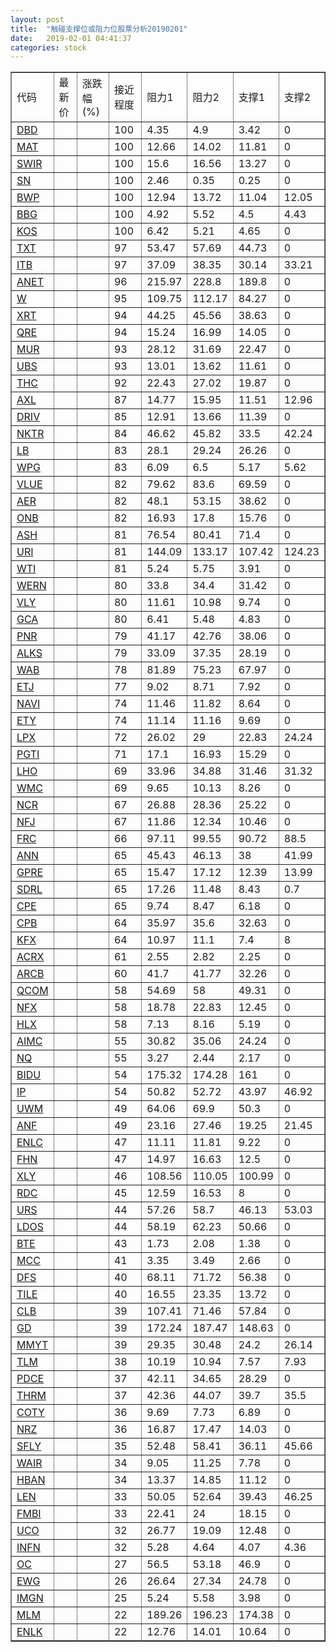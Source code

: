 ```yaml
---
layout: post
title:  "触碰支撑位或阻力位股票分析20190201"
date:   2019-02-01 04:41:37
categories: stock
---
```

<script type="text/javascript">
var stockList = []
stockList.push('gb_dbd');
stockList.push('gb_mat');
stockList.push('gb_swir');
stockList.push('gb_sn');
stockList.push('gb_bwp');
stockList.push('gb_bbg');
stockList.push('gb_kos');
stockList.push('gb_txt');
stockList.push('gb_itb');
stockList.push('gb_anet');
stockList.push('gb_w');
stockList.push('gb_xrt');
stockList.push('gb_qre');
stockList.push('gb_mur');
stockList.push('gb_ubs');
stockList.push('gb_thc');
stockList.push('gb_axl');
stockList.push('gb_driv');
stockList.push('gb_nktr');
stockList.push('gb_lb');
stockList.push('gb_wpg');
stockList.push('gb_vlue');
stockList.push('gb_aer');
stockList.push('gb_onb');
stockList.push('gb_ash');
stockList.push('gb_uri');
stockList.push('gb_wti');
stockList.push('gb_wern');
stockList.push('gb_vly');
stockList.push('gb_gca');
stockList.push('gb_pnr');
stockList.push('gb_alks');
stockList.push('gb_wab');
stockList.push('gb_etj');
stockList.push('gb_navi');
stockList.push('gb_ety');
stockList.push('gb_lpx');
stockList.push('gb_pgti');
stockList.push('gb_lho');
stockList.push('gb_wmc');
stockList.push('gb_ncr');
stockList.push('gb_nfj');
stockList.push('gb_frc');
stockList.push('gb_ann');
stockList.push('gb_gpre');
stockList.push('gb_sdrl');
stockList.push('gb_cpe');
stockList.push('gb_cpb');
stockList.push('gb_kfx');
stockList.push('gb_acrx');
stockList.push('gb_arcb');
stockList.push('gb_qcom');
stockList.push('gb_nfx');
stockList.push('gb_hlx');
stockList.push('gb_aimc');
stockList.push('gb_nq');
stockList.push('gb_bidu');
stockList.push('gb_ip');
stockList.push('gb_uwm');
stockList.push('gb_anf');
stockList.push('gb_enlc');
stockList.push('gb_fhn');
stockList.push('gb_xly');
stockList.push('gb_rdc');
stockList.push('gb_urs');
stockList.push('gb_ldos');
stockList.push('gb_bte');
stockList.push('gb_mcc');
stockList.push('gb_dfs');
stockList.push('gb_tile');
stockList.push('gb_clb');
stockList.push('gb_gd');
stockList.push('gb_mmyt');
stockList.push('gb_tlm');
stockList.push('gb_pdce');
stockList.push('gb_thrm');
stockList.push('gb_coty');
stockList.push('gb_nrz');
stockList.push('gb_sfly');
stockList.push('gb_wair');
stockList.push('gb_hban');
stockList.push('gb_len');
stockList.push('gb_fmbi');
stockList.push('gb_uco');
stockList.push('gb_infn');
stockList.push('gb_oc');
stockList.push('gb_ewg');
stockList.push('gb_imgn');
stockList.push('gb_mlm');
stockList.push('gb_enlk');
</script>
<table border="1">
 <tr>
 <td>代码</td>
 <td>最新价</td>
 <td>涨跌幅(%)</td>
 <td>接近程度</td>
 <td>阻力1</td>
 <td>阻力2</td>
 <td>支撑1</td>
 <td>支撑2</td>
</tr>
  <tr id="dbd" class="red">
  <td><a href="http://stock.finance.sina.com.cn/usstock/quotes/DBD.html" target="_blank">DBD</a></td><td></td><td></td><td>100</td><td>4.35</td><td>4.9</td><td>3.42</td><td>0</td></tr>
  <tr id="mat" class="green">
  <td><a href="http://stock.finance.sina.com.cn/usstock/quotes/MAT.html" target="_blank">MAT</a></td><td></td><td></td><td>100</td><td>12.66</td><td>14.02</td><td>11.81</td><td>0</td></tr>
  <tr id="swir" class="red">
  <td><a href="http://stock.finance.sina.com.cn/usstock/quotes/SWIR.html" target="_blank">SWIR</a></td><td></td><td></td><td>100</td><td>15.6</td><td>16.56</td><td>13.27</td><td>0</td></tr>
  <tr id="sn" class="green">
  <td><a href="http://stock.finance.sina.com.cn/usstock/quotes/SN.html" target="_blank">SN</a></td><td></td><td></td><td>100</td><td>2.46</td><td>0.35</td><td>0.25</td><td>0</td></tr>
  <tr id="bwp" class="green">
  <td><a href="http://stock.finance.sina.com.cn/usstock/quotes/BWP.html" target="_blank">BWP</a></td><td></td><td></td><td>100</td><td>12.94</td><td>13.72</td><td>11.04</td><td>12.05</td></tr>
  <tr id="bbg" class="red">
  <td><a href="http://stock.finance.sina.com.cn/usstock/quotes/BBG.html" target="_blank">BBG</a></td><td></td><td></td><td>100</td><td>4.92</td><td>5.52</td><td>4.5</td><td>4.43</td></tr>
  <tr id="kos" class="red">
  <td><a href="http://stock.finance.sina.com.cn/usstock/quotes/KOS.html" target="_blank">KOS</a></td><td></td><td></td><td>100</td><td>6.42</td><td>5.21</td><td>4.65</td><td>0</td></tr>
  <tr id="txt" class="red">
  <td><a href="http://stock.finance.sina.com.cn/usstock/quotes/TXT.html" target="_blank">TXT</a></td><td></td><td></td><td>97</td><td>53.47</td><td>57.69</td><td>44.73</td><td>0</td></tr>
  <tr id="itb" class="green">
  <td><a href="http://stock.finance.sina.com.cn/usstock/quotes/ITB.html" target="_blank">ITB</a></td><td></td><td></td><td>97</td><td>37.09</td><td>38.35</td><td>30.14</td><td>33.21</td></tr>
  <tr id="anet" class="red">
  <td><a href="http://stock.finance.sina.com.cn/usstock/quotes/ANET.html" target="_blank">ANET</a></td><td></td><td></td><td>96</td><td>215.97</td><td>228.8</td><td>189.8</td><td>0</td></tr>
  <tr id="w" class="red">
  <td><a href="http://stock.finance.sina.com.cn/usstock/quotes/W.html" target="_blank">W</a></td><td></td><td></td><td>95</td><td>109.75</td><td>112.17</td><td>84.27</td><td>0</td></tr>
  <tr id="xrt" class="red">
  <td><a href="http://stock.finance.sina.com.cn/usstock/quotes/XRT.html" target="_blank">XRT</a></td><td></td><td></td><td>94</td><td>44.25</td><td>45.56</td><td>38.63</td><td>0</td></tr>
  <tr id="qre" class="red">
  <td><a href="http://stock.finance.sina.com.cn/usstock/quotes/QRE.html" target="_blank">QRE</a></td><td></td><td></td><td>94</td><td>15.24</td><td>16.99</td><td>14.05</td><td>0</td></tr>
  <tr id="mur" class="red">
  <td><a href="http://stock.finance.sina.com.cn/usstock/quotes/MUR.html" target="_blank">MUR</a></td><td></td><td></td><td>93</td><td>28.12</td><td>31.69</td><td>22.47</td><td>0</td></tr>
  <tr id="ubs" class="red">
  <td><a href="http://stock.finance.sina.com.cn/usstock/quotes/UBS.html" target="_blank">UBS</a></td><td></td><td></td><td>93</td><td>13.01</td><td>13.62</td><td>11.61</td><td>0</td></tr>
  <tr id="thc" class="red">
  <td><a href="http://stock.finance.sina.com.cn/usstock/quotes/THC.html" target="_blank">THC</a></td><td></td><td></td><td>92</td><td>22.43</td><td>27.02</td><td>19.87</td><td>0</td></tr>
  <tr id="axl" class="green">
  <td><a href="http://stock.finance.sina.com.cn/usstock/quotes/AXL.html" target="_blank">AXL</a></td><td></td><td></td><td>87</td><td>14.77</td><td>15.95</td><td>11.51</td><td>12.96</td></tr>
  <tr id="driv" class="red">
  <td><a href="http://stock.finance.sina.com.cn/usstock/quotes/DRIV.html" target="_blank">DRIV</a></td><td></td><td></td><td>85</td><td>12.91</td><td>13.66</td><td>11.39</td><td>0</td></tr>
  <tr id="nktr" class="green">
  <td><a href="http://stock.finance.sina.com.cn/usstock/quotes/NKTR.html" target="_blank">NKTR</a></td><td></td><td></td><td>84</td><td>46.62</td><td>45.82</td><td>33.5</td><td>42.24</td></tr>
  <tr id="lb" class="red">
  <td><a href="http://stock.finance.sina.com.cn/usstock/quotes/LB.html" target="_blank">LB</a></td><td></td><td></td><td>83</td><td>28.1</td><td>29.24</td><td>26.26</td><td>0</td></tr>
  <tr id="wpg" class="green">
  <td><a href="http://stock.finance.sina.com.cn/usstock/quotes/WPG.html" target="_blank">WPG</a></td><td></td><td></td><td>83</td><td>6.09</td><td>6.5</td><td>5.17</td><td>5.62</td></tr>
  <tr id="vlue" class="green">
  <td><a href="http://stock.finance.sina.com.cn/usstock/quotes/VLUE.html" target="_blank">VLUE</a></td><td></td><td></td><td>82</td><td>79.62</td><td>83.6</td><td>69.59</td><td>0</td></tr>
  <tr id="aer" class="red">
  <td><a href="http://stock.finance.sina.com.cn/usstock/quotes/AER.html" target="_blank">AER</a></td><td></td><td></td><td>82</td><td>48.1</td><td>53.15</td><td>38.62</td><td>0</td></tr>
  <tr id="onb" class="green">
  <td><a href="http://stock.finance.sina.com.cn/usstock/quotes/ONB.html" target="_blank">ONB</a></td><td></td><td></td><td>82</td><td>16.93</td><td>17.8</td><td>15.76</td><td>0</td></tr>
  <tr id="ash" class="red">
  <td><a href="http://stock.finance.sina.com.cn/usstock/quotes/ASH.html" target="_blank">ASH</a></td><td></td><td></td><td>81</td><td>76.54</td><td>80.41</td><td>71.4</td><td>0</td></tr>
  <tr id="uri" class="green">
  <td><a href="http://stock.finance.sina.com.cn/usstock/quotes/URI.html" target="_blank">URI</a></td><td></td><td></td><td>81</td><td>144.09</td><td>133.17</td><td>107.42</td><td>124.23</td></tr>
  <tr id="wti" class="red">
  <td><a href="http://stock.finance.sina.com.cn/usstock/quotes/WTI.html" target="_blank">WTI</a></td><td></td><td></td><td>81</td><td>5.24</td><td>5.75</td><td>3.91</td><td>0</td></tr>
  <tr id="wern" class="red">
  <td><a href="http://stock.finance.sina.com.cn/usstock/quotes/WERN.html" target="_blank">WERN</a></td><td></td><td></td><td>80</td><td>33.8</td><td>34.4</td><td>31.42</td><td>0</td></tr>
  <tr id="vly" class="green">
  <td><a href="http://stock.finance.sina.com.cn/usstock/quotes/VLY.html" target="_blank">VLY</a></td><td></td><td></td><td>80</td><td>11.61</td><td>10.98</td><td>9.74</td><td>0</td></tr>
  <tr id="gca" class="green">
  <td><a href="http://stock.finance.sina.com.cn/usstock/quotes/GCA.html" target="_blank">GCA</a></td><td></td><td></td><td>80</td><td>6.41</td><td>5.48</td><td>4.83</td><td>0</td></tr>
  <tr id="pnr" class="green">
  <td><a href="http://stock.finance.sina.com.cn/usstock/quotes/PNR.html" target="_blank">PNR</a></td><td></td><td></td><td>79</td><td>41.17</td><td>42.76</td><td>38.06</td><td>0</td></tr>
  <tr id="alks" class="red">
  <td><a href="http://stock.finance.sina.com.cn/usstock/quotes/ALKS.html" target="_blank">ALKS</a></td><td></td><td></td><td>79</td><td>33.09</td><td>37.35</td><td>28.19</td><td>0</td></tr>
  <tr id="wab" class="green">
  <td><a href="http://stock.finance.sina.com.cn/usstock/quotes/WAB.html" target="_blank">WAB</a></td><td></td><td></td><td>78</td><td>81.89</td><td>75.23</td><td>67.97</td><td>0</td></tr>
  <tr id="etj" class="red">
  <td><a href="http://stock.finance.sina.com.cn/usstock/quotes/ETJ.html" target="_blank">ETJ</a></td><td></td><td></td><td>77</td><td>9.02</td><td>8.71</td><td>7.92</td><td>0</td></tr>
  <tr id="navi" class="red">
  <td><a href="http://stock.finance.sina.com.cn/usstock/quotes/NAVI.html" target="_blank">NAVI</a></td><td></td><td></td><td>74</td><td>11.46</td><td>11.82</td><td>8.64</td><td>0</td></tr>
  <tr id="ety" class="red">
  <td><a href="http://stock.finance.sina.com.cn/usstock/quotes/ETY.html" target="_blank">ETY</a></td><td></td><td></td><td>74</td><td>11.14</td><td>11.16</td><td>9.69</td><td>0</td></tr>
  <tr id="lpx" class="green">
  <td><a href="http://stock.finance.sina.com.cn/usstock/quotes/LPX.html" target="_blank">LPX</a></td><td></td><td></td><td>72</td><td>26.02</td><td>29</td><td>22.83</td><td>24.24</td></tr>
  <tr id="pgti" class="red">
  <td><a href="http://stock.finance.sina.com.cn/usstock/quotes/PGTI.html" target="_blank">PGTI</a></td><td></td><td></td><td>71</td><td>17.1</td><td>16.93</td><td>15.29</td><td>0</td></tr>
  <tr id="lho" class="green">
  <td><a href="http://stock.finance.sina.com.cn/usstock/quotes/LHO.html" target="_blank">LHO</a></td><td></td><td></td><td>69</td><td>33.96</td><td>34.88</td><td>31.46</td><td>31.32</td></tr>
  <tr id="wmc" class="red">
  <td><a href="http://stock.finance.sina.com.cn/usstock/quotes/WMC.html" target="_blank">WMC</a></td><td></td><td></td><td>69</td><td>9.65</td><td>10.13</td><td>8.26</td><td>0</td></tr>
  <tr id="ncr" class="red">
  <td><a href="http://stock.finance.sina.com.cn/usstock/quotes/NCR.html" target="_blank">NCR</a></td><td></td><td></td><td>67</td><td>26.88</td><td>28.36</td><td>25.22</td><td>0</td></tr>
  <tr id="nfj" class="green">
  <td><a href="http://stock.finance.sina.com.cn/usstock/quotes/NFJ.html" target="_blank">NFJ</a></td><td></td><td></td><td>67</td><td>11.86</td><td>12.34</td><td>10.46</td><td>0</td></tr>
  <tr id="frc" class="red">
  <td><a href="http://stock.finance.sina.com.cn/usstock/quotes/FRC.html" target="_blank">FRC</a></td><td></td><td></td><td>66</td><td>97.11</td><td>99.55</td><td>90.72</td><td>88.5</td></tr>
  <tr id="ann" class="red">
  <td><a href="http://stock.finance.sina.com.cn/usstock/quotes/ANN.html" target="_blank">ANN</a></td><td></td><td></td><td>65</td><td>45.43</td><td>46.13</td><td>38</td><td>41.99</td></tr>
  <tr id="gpre" class="green">
  <td><a href="http://stock.finance.sina.com.cn/usstock/quotes/GPRE.html" target="_blank">GPRE</a></td><td></td><td></td><td>65</td><td>15.47</td><td>17.12</td><td>12.39</td><td>13.99</td></tr>
  <tr id="sdrl" class="green">
  <td><a href="http://stock.finance.sina.com.cn/usstock/quotes/SDRL.html" target="_blank">SDRL</a></td><td></td><td></td><td>65</td><td>17.26</td><td>11.48</td><td>8.43</td><td>0.7</td></tr>
  <tr id="cpe" class="red">
  <td><a href="http://stock.finance.sina.com.cn/usstock/quotes/CPE.html" target="_blank">CPE</a></td><td></td><td></td><td>65</td><td>9.74</td><td>8.47</td><td>6.18</td><td>0</td></tr>
  <tr id="cpb" class="red">
  <td><a href="http://stock.finance.sina.com.cn/usstock/quotes/CPB.html" target="_blank">CPB</a></td><td></td><td></td><td>64</td><td>35.97</td><td>35.6</td><td>32.63</td><td>0</td></tr>
  <tr id="kfx" class="green">
  <td><a href="http://stock.finance.sina.com.cn/usstock/quotes/KFX.html" target="_blank">KFX</a></td><td></td><td></td><td>64</td><td>10.97</td><td>11.1</td><td>7.4</td><td>8</td></tr>
  <tr id="acrx" class="red">
  <td><a href="http://stock.finance.sina.com.cn/usstock/quotes/ACRX.html" target="_blank">ACRX</a></td><td></td><td></td><td>61</td><td>2.55</td><td>2.82</td><td>2.25</td><td>0</td></tr>
  <tr id="arcb" class="red">
  <td><a href="http://stock.finance.sina.com.cn/usstock/quotes/ARCB.html" target="_blank">ARCB</a></td><td></td><td></td><td>60</td><td>41.7</td><td>41.77</td><td>32.26</td><td>0</td></tr>
  <tr id="qcom" class="green">
  <td><a href="http://stock.finance.sina.com.cn/usstock/quotes/QCOM.html" target="_blank">QCOM</a></td><td></td><td></td><td>58</td><td>54.69</td><td>58</td><td>49.31</td><td>0</td></tr>
  <tr id="nfx" class="red">
  <td><a href="http://stock.finance.sina.com.cn/usstock/quotes/NFX.html" target="_blank">NFX</a></td><td></td><td></td><td>58</td><td>18.78</td><td>22.83</td><td>12.45</td><td>0</td></tr>
  <tr id="hlx" class="red">
  <td><a href="http://stock.finance.sina.com.cn/usstock/quotes/HLX.html" target="_blank">HLX</a></td><td></td><td></td><td>58</td><td>7.13</td><td>8.16</td><td>5.19</td><td>0</td></tr>
  <tr id="aimc" class="red">
  <td><a href="http://stock.finance.sina.com.cn/usstock/quotes/AIMC.html" target="_blank">AIMC</a></td><td></td><td></td><td>55</td><td>30.82</td><td>35.06</td><td>24.24</td><td>0</td></tr>
  <tr id="nq" class="green">
  <td><a href="http://stock.finance.sina.com.cn/usstock/quotes/NQ.html" target="_blank">NQ</a></td><td></td><td></td><td>55</td><td>3.27</td><td>2.44</td><td>2.17</td><td>0</td></tr>
  <tr id="bidu" class="red">
  <td><a href="http://stock.finance.sina.com.cn/usstock/quotes/BIDU.html" target="_blank">BIDU</a></td><td></td><td></td><td>54</td><td>175.32</td><td>174.28</td><td>161</td><td>0</td></tr>
  <tr id="ip" class="green">
  <td><a href="http://stock.finance.sina.com.cn/usstock/quotes/IP.html" target="_blank">IP</a></td><td></td><td></td><td>54</td><td>50.82</td><td>52.72</td><td>43.97</td><td>46.92</td></tr>
  <tr id="uwm" class="green">
  <td><a href="http://stock.finance.sina.com.cn/usstock/quotes/UWM.html" target="_blank">UWM</a></td><td></td><td></td><td>49</td><td>64.06</td><td>69.9</td><td>50.3</td><td>0</td></tr>
  <tr id="anf" class="green">
  <td><a href="http://stock.finance.sina.com.cn/usstock/quotes/ANF.html" target="_blank">ANF</a></td><td></td><td></td><td>49</td><td>23.16</td><td>27.46</td><td>19.25</td><td>21.45</td></tr>
  <tr id="enlc" class="red">
  <td><a href="http://stock.finance.sina.com.cn/usstock/quotes/ENLC.html" target="_blank">ENLC</a></td><td></td><td></td><td>47</td><td>11.11</td><td>11.81</td><td>9.22</td><td>0</td></tr>
  <tr id="fhn" class="red">
  <td><a href="http://stock.finance.sina.com.cn/usstock/quotes/FHN.html" target="_blank">FHN</a></td><td></td><td></td><td>47</td><td>14.97</td><td>16.63</td><td>12.5</td><td>0</td></tr>
  <tr id="xly" class="green">
  <td><a href="http://stock.finance.sina.com.cn/usstock/quotes/XLY.html" target="_blank">XLY</a></td><td></td><td></td><td>46</td><td>108.56</td><td>110.05</td><td>100.99</td><td>0</td></tr>
  <tr id="rdc" class="red">
  <td><a href="http://stock.finance.sina.com.cn/usstock/quotes/RDC.html" target="_blank">RDC</a></td><td></td><td></td><td>45</td><td>12.59</td><td>16.53</td><td>8</td><td>0</td></tr>
  <tr id="urs" class="green">
  <td><a href="http://stock.finance.sina.com.cn/usstock/quotes/URS.html" target="_blank">URS</a></td><td></td><td></td><td>44</td><td>57.26</td><td>58.7</td><td>46.13</td><td>53.03</td></tr>
  <tr id="ldos" class="red">
  <td><a href="http://stock.finance.sina.com.cn/usstock/quotes/LDOS.html" target="_blank">LDOS</a></td><td></td><td></td><td>44</td><td>58.19</td><td>62.23</td><td>50.66</td><td>0</td></tr>
  <tr id="bte" class="red">
  <td><a href="http://stock.finance.sina.com.cn/usstock/quotes/BTE.html" target="_blank">BTE</a></td><td></td><td></td><td>43</td><td>1.73</td><td>2.08</td><td>1.38</td><td>0</td></tr>
  <tr id="mcc" class="red">
  <td><a href="http://stock.finance.sina.com.cn/usstock/quotes/MCC.html" target="_blank">MCC</a></td><td></td><td></td><td>41</td><td>3.35</td><td>3.49</td><td>2.66</td><td>0</td></tr>
  <tr id="dfs" class="red">
  <td><a href="http://stock.finance.sina.com.cn/usstock/quotes/DFS.html" target="_blank">DFS</a></td><td></td><td></td><td>40</td><td>68.11</td><td>71.72</td><td>56.38</td><td>0</td></tr>
  <tr id="tile" class="red">
  <td><a href="http://stock.finance.sina.com.cn/usstock/quotes/TILE.html" target="_blank">TILE</a></td><td></td><td></td><td>40</td><td>16.55</td><td>23.35</td><td>13.72</td><td>0</td></tr>
  <tr id="clb" class="red">
  <td><a href="http://stock.finance.sina.com.cn/usstock/quotes/CLB.html" target="_blank">CLB</a></td><td></td><td></td><td>39</td><td>107.41</td><td>71.46</td><td>57.84</td><td>0</td></tr>
  <tr id="gd" class="red">
  <td><a href="http://stock.finance.sina.com.cn/usstock/quotes/GD.html" target="_blank">GD</a></td><td></td><td></td><td>39</td><td>172.24</td><td>187.47</td><td>148.63</td><td>0</td></tr>
  <tr id="mmyt" class="green">
  <td><a href="http://stock.finance.sina.com.cn/usstock/quotes/MMYT.html" target="_blank">MMYT</a></td><td></td><td></td><td>39</td><td>29.35</td><td>30.48</td><td>24.2</td><td>26.14</td></tr>
  <tr id="tlm" class="green">
  <td><a href="http://stock.finance.sina.com.cn/usstock/quotes/TLM.html" target="_blank">TLM</a></td><td></td><td></td><td>38</td><td>10.19</td><td>10.94</td><td>7.57</td><td>7.93</td></tr>
  <tr id="pdce" class="red">
  <td><a href="http://stock.finance.sina.com.cn/usstock/quotes/PDCE.html" target="_blank">PDCE</a></td><td></td><td></td><td>37</td><td>42.11</td><td>34.65</td><td>28.29</td><td>0</td></tr>
  <tr id="thrm" class="green">
  <td><a href="http://stock.finance.sina.com.cn/usstock/quotes/THRM.html" target="_blank">THRM</a></td><td></td><td></td><td>37</td><td>42.36</td><td>44.07</td><td>39.7</td><td>35.5</td></tr>
  <tr id="coty" class="green">
  <td><a href="http://stock.finance.sina.com.cn/usstock/quotes/COTY.html" target="_blank">COTY</a></td><td></td><td></td><td>36</td><td>9.69</td><td>7.73</td><td>6.89</td><td>0</td></tr>
  <tr id="nrz" class="green">
  <td><a href="http://stock.finance.sina.com.cn/usstock/quotes/NRZ.html" target="_blank">NRZ</a></td><td></td><td></td><td>36</td><td>16.87</td><td>17.47</td><td>14.03</td><td>0</td></tr>
  <tr id="sfly" class="green">
  <td><a href="http://stock.finance.sina.com.cn/usstock/quotes/SFLY.html" target="_blank">SFLY</a></td><td></td><td></td><td>35</td><td>52.48</td><td>58.41</td><td>36.11</td><td>45.66</td></tr>
  <tr id="wair" class="red">
  <td><a href="http://stock.finance.sina.com.cn/usstock/quotes/WAIR.html" target="_blank">WAIR</a></td><td></td><td></td><td>34</td><td>9.05</td><td>11.25</td><td>7.78</td><td>0</td></tr>
  <tr id="hban" class="red">
  <td><a href="http://stock.finance.sina.com.cn/usstock/quotes/HBAN.html" target="_blank">HBAN</a></td><td></td><td></td><td>34</td><td>13.37</td><td>14.85</td><td>11.12</td><td>0</td></tr>
  <tr id="len" class="green">
  <td><a href="http://stock.finance.sina.com.cn/usstock/quotes/LEN.html" target="_blank">LEN</a></td><td></td><td></td><td>33</td><td>50.05</td><td>52.64</td><td>39.43</td><td>46.25</td></tr>
  <tr id="fmbi" class="red">
  <td><a href="http://stock.finance.sina.com.cn/usstock/quotes/FMBI.html" target="_blank">FMBI</a></td><td></td><td></td><td>33</td><td>22.41</td><td>24</td><td>18.15</td><td>0</td></tr>
  <tr id="uco" class="red">
  <td><a href="http://stock.finance.sina.com.cn/usstock/quotes/UCO.html" target="_blank">UCO</a></td><td></td><td></td><td>32</td><td>26.77</td><td>19.09</td><td>12.48</td><td>0</td></tr>
  <tr id="infn" class="green">
  <td><a href="http://stock.finance.sina.com.cn/usstock/quotes/INFN.html" target="_blank">INFN</a></td><td></td><td></td><td>32</td><td>5.28</td><td>4.64</td><td>4.07</td><td>4.36</td></tr>
  <tr id="oc" class="red">
  <td><a href="http://stock.finance.sina.com.cn/usstock/quotes/OC.html" target="_blank">OC</a></td><td></td><td></td><td>27</td><td>56.5</td><td>53.18</td><td>46.9</td><td>0</td></tr>
  <tr id="ewg" class="green">
  <td><a href="http://stock.finance.sina.com.cn/usstock/quotes/EWG.html" target="_blank">EWG</a></td><td></td><td></td><td>26</td><td>26.64</td><td>27.34</td><td>24.78</td><td>0</td></tr>
  <tr id="imgn" class="green">
  <td><a href="http://stock.finance.sina.com.cn/usstock/quotes/IMGN.html" target="_blank">IMGN</a></td><td></td><td></td><td>25</td><td>5.24</td><td>5.58</td><td>3.98</td><td>0</td></tr>
  <tr id="mlm" class="green">
  <td><a href="http://stock.finance.sina.com.cn/usstock/quotes/MLM.html" target="_blank">MLM</a></td><td></td><td></td><td>22</td><td>189.26</td><td>196.23</td><td>174.38</td><td>0</td></tr>
  <tr id="enlk" class="red">
  <td><a href="http://stock.finance.sina.com.cn/usstock/quotes/ENLK.html" target="_blank">ENLK</a></td><td></td><td></td><td>22</td><td>12.76</td><td>14.01</td><td>10.64</td><td>0</td></tr>
</table>
